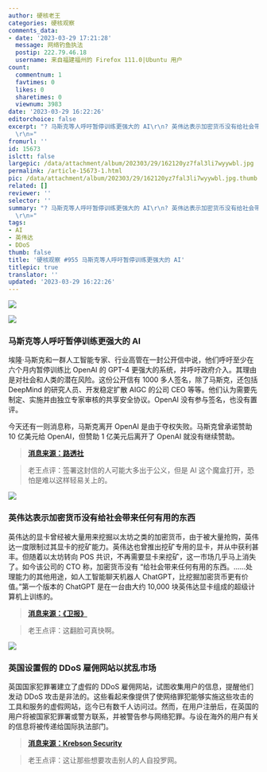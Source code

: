 ```yaml
---
author: 硬核老王
categories: 硬核观察
comments_data:
- date: '2023-03-29 17:21:28'
  message: 网络钓鱼执法
  postip: 222.79.46.18
  username: 来自福建福州的 Firefox 111.0|Ubuntu 用户
count:
  commentnum: 1
  favtimes: 0
  likes: 0
  sharetimes: 0
  viewnum: 3983
date: '2023-03-29 16:22:26'
editorchoice: false
excerpt: "? 马斯克等人呼吁暂停训练更强大的 AI\r\n? 英伟达表示加密货币没有给社会带来任何有用的东西\r\n? 英国设置假的 DDoS 雇佣网站以扰乱市场\r\n»
  \r\n»"
fromurl: ''
id: 15673
islctt: false
largepic: /data/attachment/album/202303/29/162120yz7fal3li7wyywbl.jpg
permalink: /article-15673-1.html
pic: /data/attachment/album/202303/29/162120yz7fal3li7wyywbl.jpg.thumb.jpg
related: []
reviewer: ''
selector: ''
summary: "? 马斯克等人呼吁暂停训练更强大的 AI\r\n? 英伟达表示加密货币没有给社会带来任何有用的东西\r\n? 英国设置假的 DDoS 雇佣网站以扰乱市场\r\n»
  \r\n»"
tags:
- AI
- 英伟达
- DDoS
thumb: false
title: '硬核观察 #955 马斯克等人呼吁暂停训练更强大的 AI'
titlepic: true
translator: ''
updated: '2023-03-29 16:22:26'
---
```


![](/data/attachment/album/202303/29/162120yz7fal3li7wyywbl.jpg)


![](/data/attachment/album/202303/29/162134blkhd9e9kdxkld3t.jpg)


### 马斯克等人呼吁暂停训练更强大的 AI


埃隆·马斯克和一群人工智能专家、行业高管在一封公开信中说，他们呼吁至少在六个月内暂停训练比 OpenAI 的 GPT-4 更强大的系统，并呼吁政府介入。其理由是对社会和人类的潜在风险。这份公开信有 1000 多人签名，除了马斯克，还包括 DeepMind 的研究人员、开发稳定扩散 AIGC 的公司 CEO 等等。他们认为需要先制定、实施并由独立专家审核的共享安全协议。OpenAI 没有参与签名，也没有置评。


今天还有一则消息称，马斯克离开 OpenAI 是由于夺权失败。马斯克曾承诺赞助 10 亿美元给 OpenAI，但赞助 1 亿美元后离开了 OpenAI 就没有继续赞助。



> 
> **[消息来源：路透社](https://www.reuters.com/technology/musk-experts-urge-pause-training-ai-systems-that-can-outperform-gpt-4-2023-03-29/)**
> 
> 
> 



> 
> 老王点评：签署这封信的人可能大多出于公义，但是 AI 这个魔盒打开，恐怕是难以这样轻易关上的。
> 
> 
> 


![](/data/attachment/album/202303/29/162149oz4smq9f0mqv26fm.jpg)


### 英伟达表示加密货币没有给社会带来任何有用的东西


英伟达的显卡曾经被大量用来挖掘以太坊之类的加密货币，由于被大量抢购，英伟达一度限制过其显卡的挖矿能力。英伟达也曾推出挖矿专用的显卡，并从中获利甚丰。但随着以太坊转向 POS 共识，不再需要显卡来挖矿，这一市场几乎马上消失了。如今该公司的 CTO 称，加密货币没有 “给社会带来任何有用的东西。……处理能力的其他用途，如人工智能聊天机器人 ChatGPT，比挖掘加密货币更有价值。”第一个版本的 ChatGPT 是在一台由大约 10,000 块英伟达显卡组成的超级计算机上训练的。



> 
> **[消息来源：《卫报》](https://www.theguardian.com/technology/2023/mar/26/cryptocurrencies-add-nothing-useful-to-society-nvidia-chatbots-processing-crypto-mining)**
> 
> 
> 



> 
> 老王点评：这翻脸可真快啊。
> 
> 
> 


![](/data/attachment/album/202303/29/162205vdvsk6vao1zvsvz1.jpg)


### 英国设置假的 DDoS 雇佣网站以扰乱市场


英国国家犯罪署建立了虚假的 DDoS 雇佣网站，试图收集用户的信息，提醒他们发动 DDoS 攻击是非法的。这些看起来像提供了使网络罪犯能够实施这些攻击的工具和服务的虚假网站，迄今已有数千人访问过。然而，在用户注册后，在英国的用户将被国家犯罪署或警方联系，并被警告参与网络犯罪。与设在海外的用户有关的信息将被传递给国际执法部门。



> 
> **[消息来源：Krebson Security](https://krebsonsecurity.com/2023/03/uk-sets-up-fake-booter-sites-to-muddy-ddos-market/)**
> 
> 
> 



> 
> 老王点评：这让那些想要攻击别人的人自投罗网。
> 
> 
>